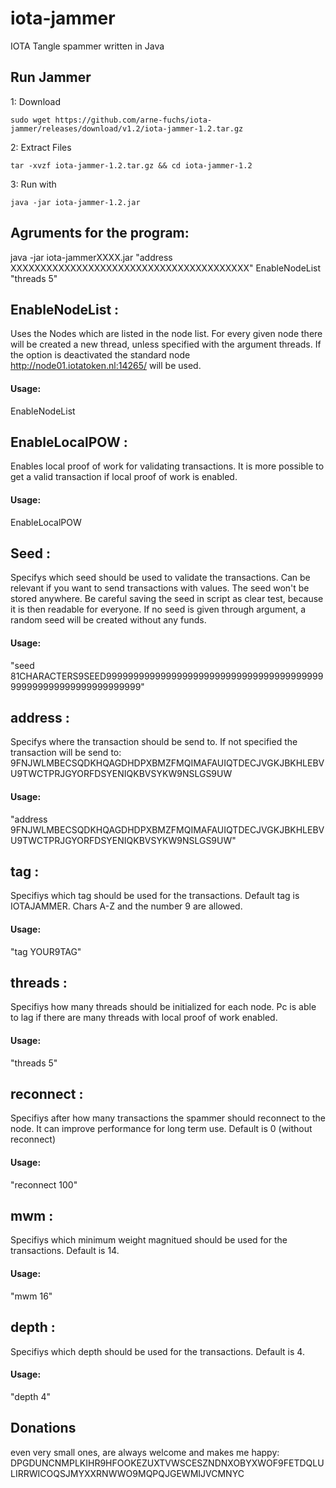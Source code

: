 # iota-jammer
IOTA Tangle spammer written in Java

## Run Jammer

1: Download
```
sudo wget https://github.com/arne-fuchs/iota-jammer/releases/download/v1.2/iota-jammer-1.2.tar.gz
```
2: Extract Files 
```
tar -xvzf iota-jammer-1.2.tar.gz && cd iota-jammer-1.2
```
3: Run with
```
java -jar iota-jammer-1.2.jar
```
## Agruments for the program:

java -jar iota-jammerXXXX.jar "address XXXXXXXXXXXXXXXXXXXXXXXXXXXXXXXXXXXXXXXX" EnableNodeList "threads 5"

##  EnableNodeList : 
Uses the Nodes which are listed in the node list. For every given node there will be created a new thread, unless specified with the argument threads. If the option is deactivated the standard node http://node01.iotatoken.nl:14265/ will be used.

#### Usage:
EnableNodeList

## EnableLocalPOW : 
Enables local proof of work for validating transactions. It is more possible to get a valid transaction if local proof of work is enabled.

#### Usage:
EnableLocalPOW

## Seed : 
Specifys which seed should be used to validate the transactions. Can be relevant if you want to send transactions with values. The seed won't be stored anywhere. Be careful saving the seed in script as clear test, because it is then readable for everyone. If no seed is given through argument, a random seed will be created without any funds.

#### Usage:
"seed 81CHARACTERS9SEED9999999999999999999999999999999999999999999999999999999999999999"

## address : 
Specifys where the transaction should be send to. If not specified the transaction will be send to:
9FNJWLMBECSQDKHQAGDHDPXBMZFMQIMAFAUIQTDECJVGKJBKHLEBVU9TWCTPRJGYORFDSYENIQKBVSYKW9NSLGS9UW

#### Usage:
"address 9FNJWLMBECSQDKHQAGDHDPXBMZFMQIMAFAUIQTDECJVGKJBKHLEBVU9TWCTPRJGYORFDSYENIQKBVSYKW9NSLGS9UW"

## tag : 
Specifiys which tag should be used for the transactions. Default tag is IOTAJAMMER. Chars A-Z and the number 9 are allowed.

#### Usage:
"tag YOUR9TAG"

## threads : 
Specifiys how many threads should be initialized for each node. Pc is able to lag if there are many threads with local proof of work enabled.

#### Usage:
"threads 5"

## reconnect : 
Specifiys after how many transactions the spammer should reconnect to the node. It can improve performance for long term use. Default is 0 (without reconnect)

#### Usage:
"reconnect 100"

## mwm : 
Specifiys which minimum weight magnitued should be used for the transactions. Default is 14.

#### Usage:
"mwm 16"

## depth : 
Specifiys which depth should be used for the transactions. Default is 4.

#### Usage:
"depth 4"


## Donations
even very small ones, are always welcome and makes me happy:
DPGDUNCNMPLKIHR9HFOOKEZUXTVWSCESZNDNXOBYXWOF9FETDQLULIRRWICOQSJMYXXRNWWO9MQPQJGEWMIJVCMNYC
